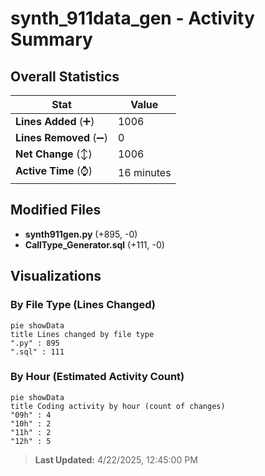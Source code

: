 # synth_911data_gen - Activity Summary 

## Overall Statistics

| Stat                   | Value                                                             |
| ---------------------- | ----------------------------------------------------------------- |
| **Lines Added** (➕)   | 1006                                          |
| **Lines Removed** (➖) | 0                                        |
| **Net Change** (↕)    | 1006                |
| **Active Time** (⌚)   | 16 minutes |


## Modified Files
- **synth911gen.py** (+895, -0)
- **CallType_Generator.sql** (+111, -0)

## Visualizations

### By File Type (Lines Changed)

```mermaid
pie showData
title Lines changed by file type
".py" : 895
".sql" : 111
```

### By Hour (Estimated Activity Count)

```mermaid
pie showData
title Coding activity by hour (count of changes)
"09h" : 4
"10h" : 2
"11h" : 2
"12h" : 5
```


> **Last Updated:** 4/22/2025, 12:45:00 PM